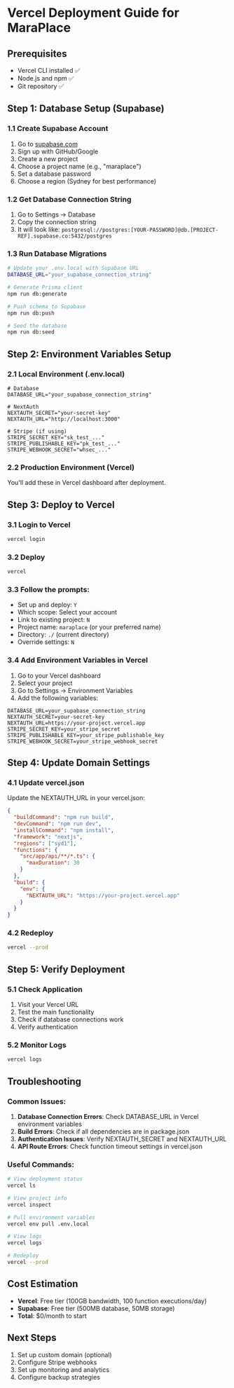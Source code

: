 # Vercel Deployment Guide for MaraPlace

## Prerequisites
- Vercel CLI installed ✅
- Node.js and npm ✅
- Git repository ✅

## Step 1: Database Setup (Supabase)

### 1.1 Create Supabase Account
1. Go to [supabase.com](https://supabase.com)
2. Sign up with GitHub/Google
3. Create a new project
4. Choose a project name (e.g., "maraplace")
5. Set a database password
6. Choose a region (Sydney for best performance)

### 1.2 Get Database Connection String
1. Go to Settings → Database
2. Copy the connection string
3. It will look like: `postgresql://postgres:[YOUR-PASSWORD]@db.[PROJECT-REF].supabase.co:5432/postgres`

### 1.3 Run Database Migrations
```bash
# Update your .env.local with Supabase URL
DATABASE_URL="your_supabase_connection_string"

# Generate Prisma client
npm run db:generate

# Push schema to Supabase
npm run db:push

# Seed the database
npm run db:seed
```

## Step 2: Environment Variables Setup

### 2.1 Local Environment (.env.local)
```env
# Database
DATABASE_URL="your_supabase_connection_string"

# NextAuth
NEXTAUTH_SECRET="your-secret-key"
NEXTAUTH_URL="http://localhost:3000"

# Stripe (if using)
STRIPE_SECRET_KEY="sk_test_..."
STRIPE_PUBLISHABLE_KEY="pk_test_..."
STRIPE_WEBHOOK_SECRET="whsec_..."
```

### 2.2 Production Environment (Vercel)
You'll add these in Vercel dashboard after deployment.

## Step 3: Deploy to Vercel

### 3.1 Login to Vercel
```bash
vercel login
```

### 3.2 Deploy
```bash
vercel
```

### 3.3 Follow the prompts:
- Set up and deploy: `Y`
- Which scope: Select your account
- Link to existing project: `N`
- Project name: `maraplace` (or your preferred name)
- Directory: `./` (current directory)
- Override settings: `N`

### 3.4 Add Environment Variables in Vercel
1. Go to your Vercel dashboard
2. Select your project
3. Go to Settings → Environment Variables
4. Add the following variables:

```env
DATABASE_URL=your_supabase_connection_string
NEXTAUTH_SECRET=your-secret-key
NEXTAUTH_URL=https://your-project.vercel.app
STRIPE_SECRET_KEY=your_stripe_secret
STRIPE_PUBLISHABLE_KEY=your_stripe_publishable_key
STRIPE_WEBHOOK_SECRET=your_stripe_webhook_secret
```

## Step 4: Update Domain Settings

### 4.1 Update vercel.json
Update the NEXTAUTH_URL in your vercel.json:

```json
{
  "buildCommand": "npm run build",
  "devCommand": "npm run dev",
  "installCommand": "npm install",
  "framework": "nextjs",
  "regions": ["syd1"],
  "functions": {
    "src/app/api/**/*.ts": {
      "maxDuration": 30
    }
  },
  "build": {
    "env": {
      "NEXTAUTH_URL": "https://your-project.vercel.app"
    }
  }
}
```

### 4.2 Redeploy
```bash
vercel --prod
```

## Step 5: Verify Deployment

### 5.1 Check Application
1. Visit your Vercel URL
2. Test the main functionality
3. Check if database connections work
4. Verify authentication

### 5.2 Monitor Logs
```bash
vercel logs
```

## Troubleshooting

### Common Issues:
1. **Database Connection Errors**: Check DATABASE_URL in Vercel environment variables
2. **Build Errors**: Check if all dependencies are in package.json
3. **Authentication Issues**: Verify NEXTAUTH_SECRET and NEXTAUTH_URL
4. **API Route Errors**: Check function timeout settings in vercel.json

### Useful Commands:
```bash
# View deployment status
vercel ls

# View project info
vercel inspect

# Pull environment variables
vercel env pull .env.local

# View logs
vercel logs

# Redeploy
vercel --prod
```

## Cost Estimation
- **Vercel**: Free tier (100GB bandwidth, 100 function executions/day)
- **Supabase**: Free tier (500MB database, 50MB storage)
- **Total**: $0/month to start

## Next Steps
1. Set up custom domain (optional)
2. Configure Stripe webhooks
3. Set up monitoring and analytics
4. Configure backup strategies 